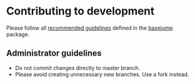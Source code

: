 # Contributing to development

Please follow all [recommended guidelines](https://basejump.acidgenomics.com/CONTRIBUTING.html) defined in the [basejump](https://basejump.acidgenomics.com/) package.

## Administrator guidelines

- Do not commit changes directly to master branch.
- Please avoid creating unnecessary new branches. Use a fork instead.
